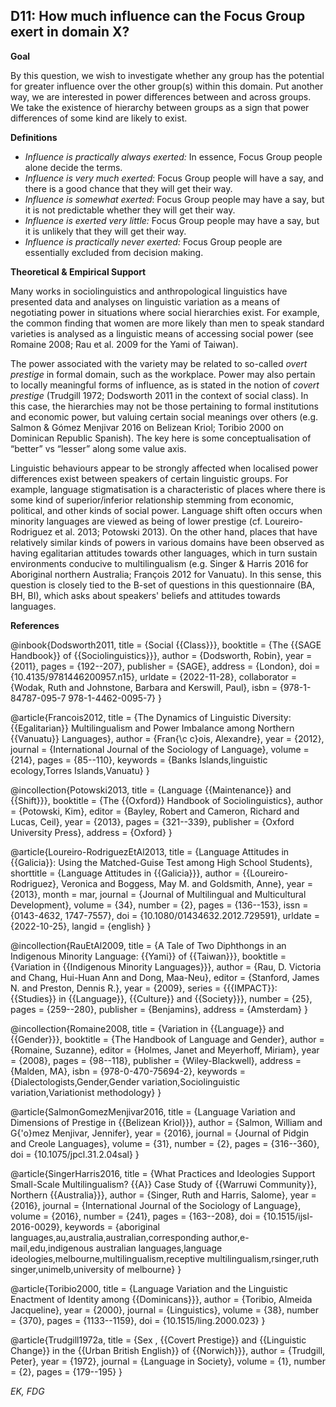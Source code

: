 
## D11: How much influence can the Focus Group exert in domain X?



**Goal**

By this question, we wish to investigate whether any group has the potential for greater influence over the other group(s) within this domain. Put another way, we are interested in power differences between and across groups. We take the existence of hierarchy between groups as a sign that power differences of some kind are likely to exist.



**Definitions**

- *Influence is practically always exerted:* In essence, Focus Group people alone decide the terms.
- *Influence is very much exerted*: Focus Group people will have a say, and there is a good chance that they will get their way.
- *Influence is somewhat exerted*: Focus Group people may have a say, but it is not predictable whether they will get their way.
- *Influence is exerted very little:* Focus Group people may have a say, but it is unlikely that they will get their way.
- *Influence is practically never exerted:* Focus Group people are essentially excluded from decision making.




**Theoretical & Empirical Support**

Many works in sociolinguistics and anthropological linguistics have presented data and analyses on linguistic variation as a means of negotiating power in situations where social hierarchies exist. For example, the common finding that women are more likely than men to speak standard varieties is analysed as a linguistic means of accessing social power (see Romaine 2008; Rau et al. 2009 for the Yami of Taiwan).



The power associated with the variety may be related to so-called *overt prestige* in formal domain, such as the workplace. Power may also pertain to locally meaningful forms of influence, as is stated in the notion of *covert prestige* (Trudgill 1972; Dodsworth 2011 in the context of social class). In this case, the hierarchies may not be those pertaining to formal institutions and economic power, but valuing certain social meanings over others (e.g. Salmon & Gómez Menjivar 2016 on Belizean Kriol; Toribio 2000 on Dominican Republic Spanish). The key here is some conceptualisation of “better” vs “lesser” along some value axis.



Linguistic behaviours appear to be strongly affected when localised power differences exist between speakers of certain linguistic groups. For example, language stigmatisation is a characteristic of places where there is some kind of superior/inferior relationship stemming from economic, political, and other kinds of social power. Language shift often occurs when minority languages are viewed as being of lower prestige (cf. Loureiro-Rodriguez et al. 2013; Potowski 2013). On the other hand, places that have relatively similar kinds of powers in various domains have been observed as having egalitarian attitudes towards other languages, which in turn sustain environments conducive to multilingualism (e.g. Singer & Harris 2016 for Aboriginal northern Australia; François 2012 for Vanuatu). In this sense, this question is closely tied to the B-set of questions in this questionnaire (BA, BH, BI), which asks about speakers' beliefs and attitudes towards languages.

**References**


@inbook{Dodsworth2011,
  title = {Social {{Class}}},
  booktitle = {The {{SAGE Handbook}} of {{Sociolinguistics}}},
  author = {Dodsworth, Robin},
  year = {2011},
  pages = {192--207},
  publisher = {SAGE},
  address = {London},
  doi = {10.4135/9781446200957.n15},
  urldate = {2022-11-28},
  collaborator = {Wodak, Ruth and Johnstone, Barbara and Kerswill, Paul},
  isbn = {978-1-84787-095-7 978-1-4462-0095-7}
}

@article{Francois2012,
  title = {The Dynamics of Linguistic Diversity: {{Egalitarian}} Multilingualism and Power Imbalance among Northern {{Vanuatu}} Languages},
  author = {Fran{\c c}ois, Alexandre},
  year = {2012},
  journal = {International Journal of the Sociology of Language},
  volume = {214},
  pages = {85--110},
  keywords = {Banks Islands,linguistic ecology,Torres Islands,Vanuatu}
}

@incollection{Potowski2013,
  title = {Language {{Maintenance}} and {{Shift}}},
  booktitle = {The {{Oxford}} Handbook of Sociolinguistics},
  author = {Potowski, Kim},
  editor = {Bayley, Robert and Cameron, Richard and Lucas, Ceil},
  year = {2013},
  pages = {321--339},
  publisher = {Oxford University Press},
  address = {Oxford}
}

@article{Loureiro-RodriguezEtAl2013,
  title = {Language Attitudes in {{Galicia}}: Using the Matched-Guise Test among High School Students},
  shorttitle = {Language Attitudes in {{Galicia}}},
  author = {{Loureiro-Rodriguez}, Veronica and Boggess, May M. and Goldsmith, Anne},
  year = {2013},
  month = mar,
  journal = {Journal of Multilingual and Multicultural Development},
  volume = {34},
  number = {2},
  pages = {136--153},
  issn = {0143-4632, 1747-7557},
  doi = {10.1080/01434632.2012.729591},
  urldate = {2022-10-25},
  langid = {english}
}

@incollection{RauEtAl2009,
  title = {A Tale of Two Diphthongs in an Indigenous Minority Language: {{Yami}} of {{Taiwan}}},
  booktitle = {Variation in {{Indigenous Minority Languages}}},
  author = {Rau, D. Victoria and Chang, Hui-Huan Ann and Dong, Maa-Neu},
  editor = {Stanford, James N. and Preston, Dennis R.},
  year = {2009},
  series = {{{IMPACT}}: {{Studies}} in {{Language}}, {{Culture}} and {{Society}}},
  number = {25},
  pages = {259--280},
  publisher = {Benjamins},
  address = {Amsterdam}
}

@incollection{Romaine2008,
  title = {Variation in {{Language}} and {{Gender}}},
  booktitle = {The Handbook of Language and Gender},
  author = {Romaine, Suzanne},
  editor = {Holmes, Janet and Meyerhoff, Miriam},
  year = {2008},
  pages = {98--118},
  publisher = {Wiley-Blackwell},
  address = {Malden, MA},
  isbn = {978-0-470-75694-2},
  keywords = {Dialectologists,Gender,Gender variation,Sociolinguistic variation,Variationist methodology}
}

@article{SalmonGomezMenjivar2016,
  title = {Language Variation and Dimensions of Prestige in {{Belizean Kriol}}},
  author = {Salmon, William and G{\'o}mez Menjivar, Jennifer},
  year = {2016},
  journal = {Journal of Pidgin and Creole Languages},
  volume = {31},
  number = {2},
  pages = {316--360},
  doi = {10.1075/jpcl.31.2.04sal}
}

@article{SingerHarris2016,
  title = {What Practices and Ideologies Support Small-Scale Multilingualism? {{A}} Case Study of {{Warruwi Community}}, Northern {{Australia}}},
  author = {Singer, Ruth and Harris, Salome},
  year = {2016},
  journal = {International Journal of the Sociology of Language},
  volume = {2016},
  number = {241},
  pages = {163--208},
  doi = {10.1515/ijsl-2016-0029},
  keywords = {aboriginal languages,au,australia,australian,corresponding author,e-mail,edu,indigenous australian languages,language ideologies,melbourne,multilingualism,receptive multilingualism,rsinger,ruth singer,unimelb,university of melbourne}
}

@article{Toribio2000,
  title = {Language Variation and the Linguistic Enactment of Identity among {{Dominicans}}},
  author = {Toribio, Almeida Jacqueline},
  year = {2000},
  journal = {Linguistics},
  volume = {38},
  number = {370},
  pages = {1133--1159},
  doi = {10.1515/ling.2000.023}
}

@article{Trudgill1972a,
  title = {Sex , {{Covert Prestige}} and {{Linguistic Change}} in the {{Urban British English}} of {{Norwich}}},
  author = {Trudgill, Peter},
  year = {1972},
  journal = {Language in Society},
  volume = {1},
  number = {2},
  pages = {179--195}
}

*EK, FDG*
